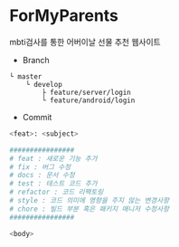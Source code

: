 # ForMyParents
mbti검사를 통한 어버이날 선물 추천 웹사이트


- Branch
```
└ master
    └ develop
        ├ feature/server/login
        └ feature/android/login
```
- Commit
``` bash
<feat>: <subject>

################
# feat : 새로운 기능 추가
# fix : 버그 수정
# docs : 문서 수정
# test : 테스트 코드 추가
# refactor : 코드 리팩토링
# style : 코드 의미에 영향을 주지 않는 변경사항
# chore : 빌드 부분 혹은 패키지 매니저 수정사항
################

<body>
``` 
